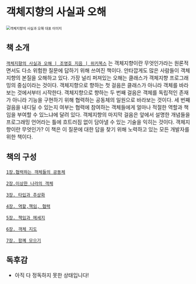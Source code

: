 # 객체지향의 사실과 오해



<img src="https://contents.kyobobook.co.kr/sih/fit-in/458x0/pdt/9788998139766.jpg" alt="객체지향의 사실과 오해 대표 이미지" style="zoom:67%;" />

## 책 소개

[`객체지향의 사실과 오해 | 조영호 지음 | 위키북스`](https://product.kyobobook.co.kr/detail/S000001628109) 는 객체지향이란 무엇인가라는 원론적면서도 다소 위험한 질문에 답하기 위해 쓰여진 책이다. 안타깝게도 많은 사람들이 객체지향의 본질을 오해하고 있다. 가장 널리 퍼져있는 오해는 클래스가 객체지향 프로그래밍의 중심이라는 것이다. 객체지향으로 향하는 첫 걸음은 클래스가 아니라 객체를 바라보는 것에서부터 시작한다. 객체지향으로 향하는 두 번째 걸음은 객체를 독립적인 존재가 아니라 기능을 구현하기 위해 협력하는 공동체의 일원으로 바라보는 것이다. 세 번째 걸음을 내디딜 수 있는지 여부는 협력에 참여하는 객체들에게 얼마나 적절한 역할과 책임을 부여할 수 있느냐에 달려 있다. 객체지향의 마지막 걸음은 앞에서 설명한 개념들을 프로그래밍 언어라는 틀에 흐트러짐 없이 담아낼 수 있는 기술을 익히는 것이다. 객체지향이란 무엇인가? 이 책은 이 질문에 대한 답을 찾기 위해 노력하고 있는 모든 개발자를 위한 책이다.



## 책의 구성

[`1장.협력하는 객체들의 공동체`](https://github.com/Limdae94/TILarchive/blob/main/books/TheEssenceOfObjectOrientation/ch01.md)

[`2장.이상한 나라의 객체`](https://github.com/Limdae94/TILarchive/blob/main/books/TheEssenceOfObjectOrientation/ch02.md)

[`3장. 타입과 추상화`]()

[`4장. 역할,책임, 협력`]()

[`5장. 책임과 메세지`]()

[`6장. 객체 지도`]()

[`7장. 함꼐 모으기`]()



## 독후감

* 아직 다 정독하지 못한 상태입니다!













